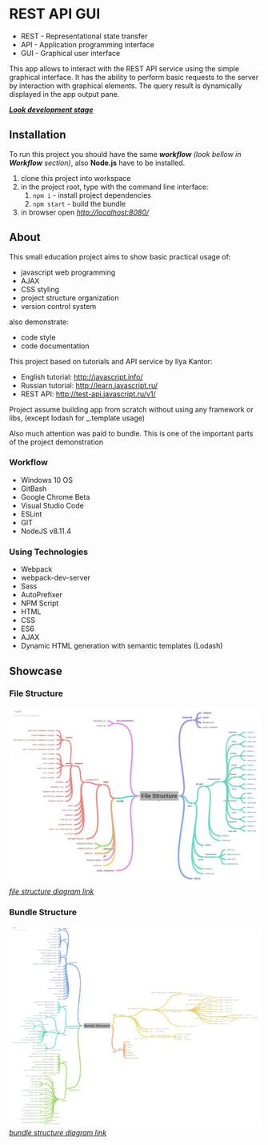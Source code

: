# REST API GUI

* REST - Representational state transfer
* API - Application programming interface
* GUI - Graphical user interface

This app allows to interact with the REST API service using the simple graphical interface. It has the ability to perform basic requests to the server by interaction with graphical elements. The query result is dynamically displayed in the app output pane.

[***Look development stage***](./TODO.md)

## Installation

To run this project you should have the same **_workflow_** *(look bellow in **Workflow** section)*, also **Node.js** have to be installed.

1. clone this project into workspace
2. in the project root, type with the command line interface:
   1. `npm i` - install project dependencies
   2. `npm start` - build the bundle
3. in browser open *<http://localhost:8080/>*

## About

This small education project aims to show basic practical usage of:

* javascript web programming
* AJAX
* CSS styling
* project structure organization
* version control system

also demonstrate:

* code style
* code documentation

This project based on tutorials and API service by Ilya Kantor:

* English tutorial: <http://javascript.info/>
* Russian tutorial: <http://learn.javascript.ru/>
* REST API: <http://test-api.javascript.ru/v1/>

Project assume building app from scratch without using any framework or libs, (except lodash for _.template usage)

Also much attention was paid to bundle. This is one of the important parts of the project demonstration

### Workflow

* Windows 10 OS
* GitBash
* Google Chrome Beta
* Visual Studio Code
* ESLint
* GIT
* NodeJS v8.11.4

### Using Technologies

* Webpack
* webpack-dev-server
* Sass
* AutoPrefixer
* NPM Script
* HTML
* CSS
* ES6
* AJAX
* Dynamic HTML generation with semantic templates (Lodash)

## Showcase

### File Structure

![alt text](./File_Structure.png)
[*file structure diagram link*](https://coggle.it/diagram/W4kDe-GhIs7jnfWd/t/file-structure/5777bbf249c96efe462f680be0b307af2d8d5e6943fa035353694aed858d8513)

### Bundle Structure

![alt text](./Bundle_Structure.png)
[*bundle structure diagram link*](https://coggle.it/diagram/W4kaGOGhIlNWnlHS/t/bundle-structure/1e3c155cc2d9d901d7178086240c22902a36ae8e8f59d3ecad042766d35dcedd)